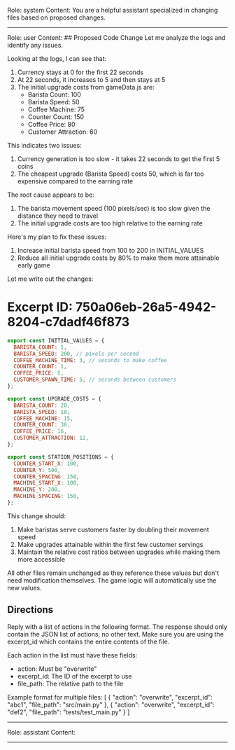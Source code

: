 Role: system
Content: You are a helpful assistant specialized in changing files based on proposed changes.
__________________
Role: user
Content: ## Proposed Code Change
Let me analyze the logs and identify any issues.

Looking at the logs, I can see that:
1. Currency stays at 0 for the first 22 seconds
2. At 22 seconds, it increases to 5 and then stays at 5
3. The initial upgrade costs from gameData.js are:
   - Barista Count: 100
   - Barista Speed: 50
   - Coffee Machine: 75
   - Counter Count: 150
   - Coffee Price: 80
   - Customer Attraction: 60

This indicates two issues:
1. Currency generation is too slow - it takes 22 seconds to get the first 5 coins
2. The cheapest upgrade (Barista Speed) costs 50, which is far too expensive compared to the earning rate

The root cause appears to be:
1. The barista movement speed (100 pixels/sec) is too slow given the distance they need to travel
2. The initial upgrade costs are too high relative to the earning rate

Here's my plan to fix these issues:
1. Increase initial barista speed from 100 to 200 in INITIAL_VALUES
2. Reduce all initial upgrade costs by 80% to make them more attainable early game

Let me write out the changes:

# Excerpt ID: 750a06eb-26a5-4942-8204-c7dadf46f873
```js src/game/gameData.js
export const INITIAL_VALUES = {
  BARISTA_COUNT: 1,
  BARISTA_SPEED: 200, // pixels per second
  COFFEE_MACHINE_TIME: 3, // seconds to make coffee
  COUNTER_COUNT: 1,
  COFFEE_PRICE: 5,
  CUSTOMER_SPAWN_TIME: 5, // seconds between customers
};

export const UPGRADE_COSTS = {
  BARISTA_COUNT: 20,
  BARISTA_SPEED: 10,
  COFFEE_MACHINE: 15,
  COUNTER_COUNT: 30,
  COFFEE_PRICE: 16,
  CUSTOMER_ATTRACTION: 12,
};

export const STATION_POSITIONS = {
  COUNTER_START_X: 100,
  COUNTER_Y: 500,
  COUNTER_SPACING: 150,
  MACHINE_START_X: 100,
  MACHINE_Y: 200,
  MACHINE_SPACING: 150,
};
```

This change should:
1. Make baristas serve customers faster by doubling their movement speed
2. Make upgrades attainable within the first few customer servings
3. Maintain the relative cost ratios between upgrades while making them more accessible

All other files remain unchanged as they reference these values but don't need modification themselves. The game logic will automatically use the new values.

## Directions
Reply with a list of actions in the following format. The response should only contain the JSON list of actions, no other text.
Make sure you are using the excerpt_id which contains the entire contents of the file.

Each action in the list must have these fields:
- action: Must be "overwrite"
- excerpt_id: The ID of the excerpt to use
- file_path: The relative path to the file

Example format for multiple files:
[
    {
        "action": "overwrite",
        "excerpt_id": "abc1",
        "file_path": "src/main.py"
    },
    {
        "action": "overwrite",
        "excerpt_id": "def2",
        "file_path": "tests/test_main.py"
    }
]
__________________
Role: assistant
Content: 
__________________
